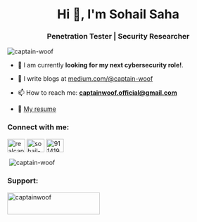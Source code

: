 <h1 align="center">Hi 👋, I'm Sohail Saha</h1>
<h3 align="center">Penetration Tester | Security Researcher</h3>

<p align="left"> <img src="https://komarev.com/ghpvc/?username=captain-woof&label=Profile%20views&color=0e75b6&style=flat" alt="captain-woof" /> </p>


- 🔭 I am currently **looking for my next cybersecurity role!**.

- 📝 I write blogs at [medium.com/@captain-woof](https://medium.com/@captain-woof)

- 📫 How to reach me: **[captainwoof.official@gmail.com](mailto:captainwoof.official@gmail.com)**

- 📄 [My resume](https://docs.google.com/document/d/1Ajxoq1DgqpZRshp4L92D_vx2Q6LT8yQm/edit?usp=sharing&ouid=103721458811510265380&rtpof=true&sd=true)

<h3 align="left">Connect with me:</h3>
<p align="left">
<a href="https://x.com/realCaptainWoof" target="blank"><img align="center" src="https://raw.githubusercontent.com/rahuldkjain/github-profile-readme-generator/master/src/images/icons/Social/twitter.svg" alt="realcaptainwoof" height="30" width="40" /></a>
<a href="https://linkedin.com/in/sohail-saha" target="blank"><img align="center" src="https://raw.githubusercontent.com/rahuldkjain/github-profile-readme-generator/master/src/images/icons/Social/linked-in-alt.svg" alt="sohail-saha" height="30" width="40" /></a>
<a href="https://stackoverflow.com/users/9114195" target="blank"><img align="center" src="https://raw.githubusercontent.com/rahuldkjain/github-profile-readme-generator/master/src/images/icons/Social/stack-overflow.svg" alt="9114195" height="30" width="40" /></a>
</p>

<p>&nbsp;<img align="center" src="https://github-readme-stats.vercel.app/api?username=captain-woof&show_icons=true&locale=en" alt="captain-woof" /></p>

<h3 align="left">Support:</h3>
<p><a href="https://www.buymeacoffee.com/captainwoof"> <img align="left" src="https://cdn.buymeacoffee.com/buttons/v2/default-yellow.png" height="50" width="210" alt="captainwoof" /></a></p><br><br>
